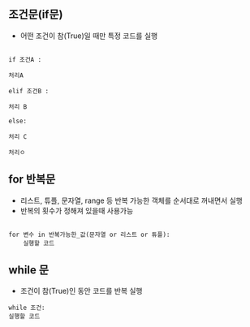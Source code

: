 ## 조건문(if문)

- 어떤 조건이 참(True)일 때만 특정 코드를 실행

<aside>

```

if 조건A :

처리A

elif 조건B :

처리 B

else:

처리 C

처리ㅇ
```

</aside>

## for 반복문

- 리스트, 튜플, 문자열, range 등 반복 가능한 객체를 순서대로 꺼내면서 실행
- 반복의 횟수가 정해져 있을때 사용가능

<aside>

```

for 변수 in 반복가능한_값(문자열 or 리스트 or 튜플):
    실행할 코드
```

</aside>

## while 문

- 조건이 참(True)인 동안 코드를 반복 실행

<aside>

```
while 조건:
실행할 코드
```

</aside>
